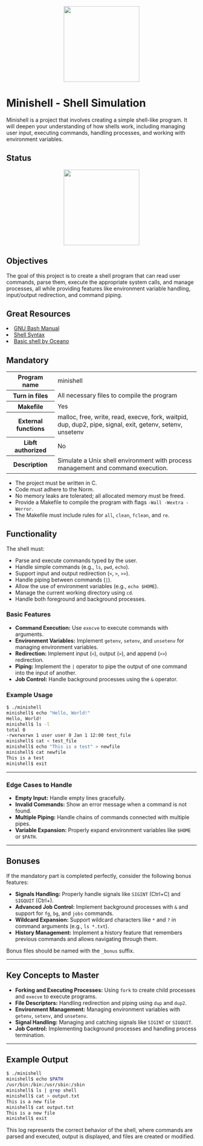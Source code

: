 <div align="center">
  <img height="200" src="https://raw.githubusercontent.com/Benjamin-poisson/My_image_bank/refs/heads/main/minishell.png"  />
</div>

# Minishell - Shell Simulation

Minishell is a project that involves creating a simple shell-like program. It will deepen your understanding of how shells work, including managing user input, executing commands, handling processes, and working with environment variables.

## Status
<div align="center">
  <img height="200" src="https://raw.githubusercontent.com/Benjamin-poisson/My_image_bank/refs/heads/main/minishell_success.png"  />
</div>

## Objectives

The goal of this project is to create a shell program that can read user commands, parse them, execute the appropriate system calls, and manage processes, all while providing features like environment variable handling, input/output redirection, and command piping.

## Great Resources

<li><a href="https://www.gnu.org/software/bash/manual/bash.html">GNU Bash Manual</a></li>
<li><a href="https://pubs.opengroup.org/onlinepubs/009695399/utilities/xcu_chap02.html">Shell Syntax</a></li>
<li><a href="https://www.youtube.com/watch?v=yTR00r8vBH8">Basic shell by Oceano</a></li>

## Mandatory

<table>
  <tr>
    <th>Program name</th>
    <td>minishell</td>
  </tr>
  <tr>
    <th>Turn in files</th>
    <td>All necessary files to compile the program</td>
  </tr>
  <tr>
    <th>Makefile</th>
    <td>Yes</td>
  </tr>
  <tr>
    <th>External functions</th>
    <td>malloc, free, write, read, execve, fork, waitpid, dup, dup2, pipe, signal, exit, getenv, setenv, unsetenv</td>
  </tr>
  <tr>
    <th>Libft authorized</th>
    <td>No</td>
  </tr>
  <tr>
    <th>Description</th>
    <td>Simulate a Unix shell environment with process management and command execution.</td>
  </tr>
</table>

- The project must be written in C.
- Code must adhere to the Norm.
- No memory leaks are tolerated; all allocated memory must be freed.
- Provide a Makefile to compile the program with flags `-Wall -Wextra -Werror`.
- The Makefile must include rules for `all`, `clean`, `fclean`, and `re`.

## Functionality

The shell must:

- Parse and execute commands typed by the user.
- Handle simple commands (e.g., `ls`, `pwd`, `echo`).
- Support input and output redirection (`<`, `>`, `>>`).
- Handle piping between commands (`|`).
- Allow the use of environment variables (e.g., `echo $HOME`).
- Manage the current working directory using `cd`.
- Handle both foreground and background processes.

### Basic Features

- **Command Execution:** Use `execve` to execute commands with arguments.
- **Environment Variables:** Implement `getenv`, `setenv`, and `unsetenv` for managing environment variables.
- **Redirection:** Implement input (`<`), output (`>`), and append (`>>`) redirection.
- **Piping:** Implement the `|` operator to pipe the output of one command into the input of another.
- **Job Control:** Handle background processes using the `&` operator.
  
### Example Usage

```bash
$ ./minishell
minishell$ echo "Hello, World!"
Hello, World!
minishell$ ls -l
total 0
-rwxrwxrwx 1 user user 0 Jan 1 12:00 test_file
minishell$ cat < test_file
minishell$ echo "This is a test" > newfile
minishell$ cat newfile
This is a test
minishell$ exit
```

---

### Edge Cases to Handle

- **Empty Input:** Handle empty lines gracefully.
- **Invalid Commands:** Show an error message when a command is not found.
- **Multiple Piping:** Handle chains of commands connected with multiple pipes.
- **Variable Expansion:** Properly expand environment variables like `$HOME` or `$PATH`.

---

## Bonuses

If the mandatory part is completed perfectly, consider the following bonus features:

- **Signals Handling:** Properly handle signals like `SIGINT` (Ctrl+C) and `SIGQUIT` (Ctrl+\).
- **Advanced Job Control:** Implement background processes with `&` and support for `fg`, `bg`, and `jobs` commands.
- **Wildcard Expansion:** Support wildcard characters like `*` and `?` in command arguments (e.g., `ls *.txt`).
- **History Management:** Implement a history feature that remembers previous commands and allows navigating through them.

Bonus files should be named with the `_bonus` suffix.

---

## Key Concepts to Master

- **Forking and Executing Processes:** Using `fork` to create child processes and `execve` to execute programs.
- **File Descriptors:** Handling redirection and piping using `dup` and `dup2`.
- **Environment Management:** Managing environment variables with `getenv`, `setenv`, and `unsetenv`.
- **Signal Handling:** Managing and catching signals like `SIGINT` or `SIGQUIT`.
- **Job Control:** Implementing background processes and handling process termination.

---

## Example Output

```bash
$ ./minishell
minishell$ echo $PATH
/usr/bin:/bin:/usr/sbin:/sbin
minishell$ ls | grep shell
minishell$ cat > output.txt
This is a new file
minishell$ cat output.txt
This is a new file
minishell$ exit
```

This log represents the correct behavior of the shell, where commands are parsed and executed, output is displayed, and files are created or modified.
